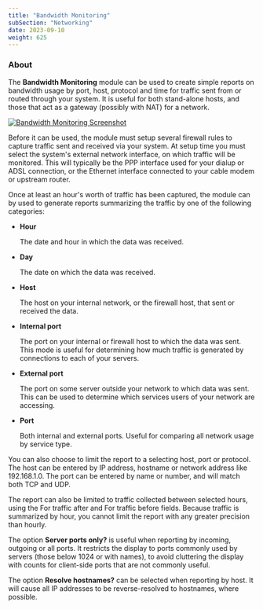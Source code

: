 ```yaml
---
title: "Bandwidth Monitoring"
subSection: "Networking"
date: 2023-09-10
weight: 625
---
```


### About
The **Bandwidth Monitoring** module can be used to create simple reports on bandwidth usage by port, host, protocol and time for traffic sent from or routed through your system. It is useful for both stand-alone hosts, and those that act as a gateway (possibly with NAT) for a network.

[![](/images/docs/screenshots/modules/light/bandwidth-monitoring.png "Bandwidth Monitoring Screenshot")](/images/docs/screenshots/modules/light/bandwidth-monitoring.png)

Before it can be used, the module must setup several firewall rules to capture traffic sent and received via your system. At setup time you must select the system's external network interface, on which traffic will be monitored. This will typically be the PPP interface used for your dialup or ADSL connection, or the Ethernet interface connected to your cable modem or upstream router.

Once at least an hour's worth of traffic has been captured, the module can by used to generate reports summarizing the traffic by one of the following categories:

 - **Hour**
  
   The date and hour in which the data was received.
 - **Day**
  
   The date on which the data was received.
 - **Host**
  
   The host on your internal network, or the firewall host, that sent or received the data.
 - **Internal port**
  
   The port on your internal or firewall host to which the data was sent. This mode is useful for determining how much traffic is generated by connections to each of your servers.
 - **External port**
  
   The port on some server outside your network to which data was sent. This can be used to determine which services users of your network are accessing.
 - **Port**
  
   Both internal and external ports. Useful for comparing all network usage by service type. 

You can also choose to limit the report to a selecting host, port or protocol. The host can be entered by IP address, hostname or network address like 192.168.1.0. The port can be entered by name or number, and will match both TCP and UDP.

The report can also be limited to traffic collected between selected hours, using the For traffic after and For traffic before fields. Because traffic is summarized by hour, you cannot limit the report with any greater precision than hourly.

The option **Server ports only?** is useful when reporting by incoming, outgoing or all ports. It restricts the display to ports commonly used by servers (those below 1024 or with names), to avoid cluttering the display with counts for client-side ports that are not commonly useful.

The option **Resolve hostnames?** can be selected when reporting by host. It will cause all IP addresses to be reverse-resolved to hostnames, where possible.
